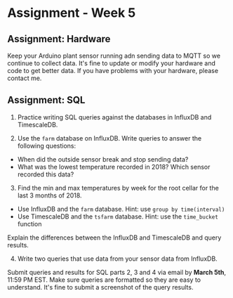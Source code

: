 # Assignment - Week 5

## Assignment: Hardware
Keep your Arduino plant sensor running adn sending data to MQTT so we continue to collect data. It's fine to update or modify your hardware and code to get better data. If you have problems with your hardware, please contact me.

## Assignment: SQL

1) Practice writing SQL queries against the databases in InfluxDB and TimescaleDB.

2) Use the `farm` database on InfluxDB. Write queries to answer the following questions:
  - When did the outside sensor break and stop sending data?
  - What was the lowest temperature recorded in 2018? Which sensor recorded this data?

3) Find the min and max temperatures by week for the root cellar for the last 3 months of 2018. 
  - Use InfluxDB and the `farm` database. Hint: use `group by time(interval)`
  - Use TimescaleDB and the `tsfarm` database. Hint: use the `time_bucket` function

Explain the differences between the InfluxDB and TimescaleDB and query results.

4) Write two queries that use data from your sensor data from InfluxDB.

Submit queries and results for SQL parts 2, 3 and 4 via email by **March 5th**, 11:59 PM EST. Make sure queries are formatted so they are easy to understand. It's fine to submit a screenshot of the query results.
